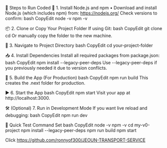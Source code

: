 🚀 Steps to Run Coded
🔧 1. Install Node.js and npm
•	Download and install Node.js (which includes npm) from:
https://nodejs.org/
Check versions to confirm:
bash
CopyEdit
node -v
npm -v
 
📦 2. Clone or Copy Your Project Folder
If using Git:
bash
CopyEdit
git clone <your-repo-url>
cd <project-folder>
Or manually copy the folder to the new machine.
 
📁 3. Navigate to Project Directory
bash
CopyEdit
cd your-project-folder
 
📥 4. Install Dependencies
Install all required packages from package.json:
bash
CopyEdit
npm install --legacy-peer-deps
Use --legacy-peer-deps if you previously needed it due to version conflicts.
 
🔨 5. Build the App (For Production)
bash
CopyEdit
npm run build
This creates the .next folder for production.
 
▶️ 6. Start the App
bash
CopyEdit
npm start
Visit your app at http://localhost:3000.
 
🛠️ (Optional) 7. Run in Development Mode
If you want live reload and debugging:
bash
CopyEdit
npm run dev
 
🧪 Quick Test Command Set
bash
CopyEdit
node -v
npm -v
cd my-v0-project
npm install --legacy-peer-deps
npm run build
npm start
 


Click https://github.com/ronnyof300/JEOUN-TRANSPORT-SERVICE
